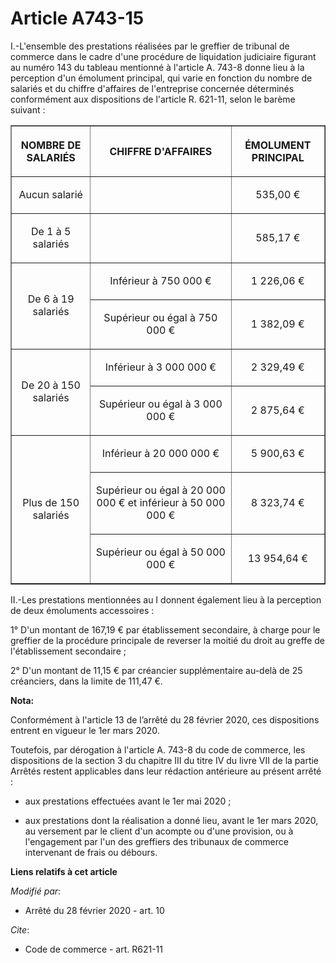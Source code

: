 # Article A743-15

I.-L'ensemble des prestations réalisées par le greffier de tribunal de commerce dans le cadre d'une procédure de liquidation
judiciaire figurant au numéro 143 du tableau mentionné à l'article A. 743-8 donne lieu à la perception d'un émolument
principal, qui varie en fonction du nombre de salariés et du chiffre d'affaires de l'entreprise concernée déterminés
conformément aux dispositions de l'article R. 621-11, selon le barème suivant :

<table border="1">
  <tbody>
    <tr>
      <th>

NOMBRE DE SALARIÉS</th>
      <th>

CHIFFRE D'AFFAIRES</th>
      <th>

ÉMOLUMENT PRINCIPAL</th>
    </tr>
    <tr>
      <td align="center">

Aucun salarié</td>
      <td align="left">
      </td><td align="center">

535,00 €</td>
    </tr>
    <tr>
      <td align="center">

De 1 à 5 salariés</td>
      <td align="left">
      </td><td align="center">

585,17 €</td>
    </tr>
    <tr>
      <td align="center" rowspan="2">

De 6 à 19 salariés</td>
      <td align="center">

Inférieur à 750 000 €</td>
      <td align="center">

1 226,06 €</td>
    </tr>
    <tr>
      <td align="center">

Supérieur ou égal à 750 000 €</td>
      <td align="center">

1 382,09 €</td>
    </tr>
    <tr>
      <td align="center" rowspan="2">

De 20 à 150 salariés</td>
      <td align="center">

Inférieur à 3 000 000 €</td>
      <td align="center">

2 329,49 €</td>
    </tr>
    <tr>
      <td align="center">

Supérieur ou égal à 3 000 000 €</td>
      <td align="center">

2 875,64 €</td>
    </tr>
    <tr>
      <td align="center" rowspan="3">

Plus de 150 salariés</td>
      <td align="center">

Inférieur à 20 000 000 €</td>
      <td align="center">

5 900,63 €</td>
    </tr>
    <tr>
      <td align="center">

Supérieur ou égal à 20 000 000 € et inférieur à 50 000 000 €</td>
      <td align="center">

8 323,74 €</td>
    </tr>
    <tr>
      <td align="center">

Supérieur ou égal à 50 000 000 €</td>
      <td align="center">

13 954,64 €</td>
    </tr>
  </tbody>
</table>

II.-Les prestations mentionnées au I donnent également lieu à la perception de deux émoluments accessoires :

1° D'un montant de 167,19 € par établissement secondaire, à charge pour le greffier de la procédure principale de reverser la
moitié du droit au greffe de l'établissement secondaire ;

2° D'un montant de 11,15 € par créancier supplémentaire au-delà de 25 créanciers, dans la limite de 111,47 €.

**Nota:**

Conformément à l'article 13 de l’arrêté du 28 février 2020, ces dispositions entrent en vigueur le 1er mars 2020.

Toutefois, par dérogation à l'article A. 743-8 du code de commerce, les dispositions de la section 3 du chapitre III du titre
IV du livre VII de la partie Arrêtés restent applicables dans leur rédaction antérieure au présent arrêté :

- aux prestations effectuées avant le 1er mai 2020 ;

- aux prestations dont la réalisation a donné lieu, avant le 1er mars 2020, au versement par le client d'un acompte ou d'une
provision, ou à l'engagement par l'un des greffiers des tribunaux de commerce intervenant de frais ou débours.

**Liens relatifs à cet article**

_Modifié par_:

  - Arrêté du 28 février 2020 - art. 10

_Cite_:

  - Code de commerce - art. R621-11
